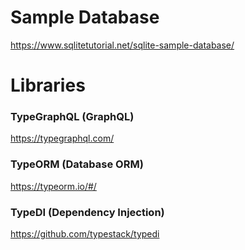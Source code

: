 # Sample Database
https://www.sqlitetutorial.net/sqlite-sample-database/


# Libraries
### TypeGraphQL (GraphQL)
https://typegraphql.com/

### TypeORM (Database ORM)
https://typeorm.io/#/

### TypeDI (Dependency Injection)
https://github.com/typestack/typedi
